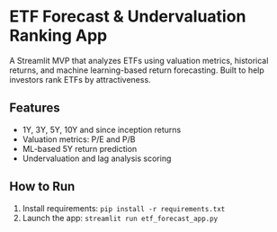 # ETF Forecast & Undervaluation Ranking App

A Streamlit MVP that analyzes ETFs using valuation metrics, historical returns, and machine learning-based return forecasting. Built to help investors rank ETFs by attractiveness.

## Features

- 1Y, 3Y, 5Y, 10Y and since inception returns
- Valuation metrics: P/E and P/B
- ML-based 5Y return prediction
- Undervaluation and lag analysis scoring

## How to Run

1. Install requirements: `pip install -r requirements.txt`
2. Launch the app: `streamlit run etf_forecast_app.py`

